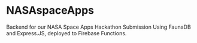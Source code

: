 # NASAspaceApps

Backend for our NASA Space Apps Hackathon Submission
Using FaunaDB and Express.JS, deployed to Firebase Functions.
